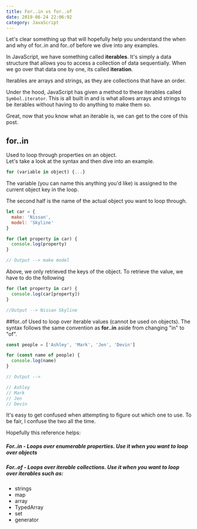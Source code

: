 ```yaml
---
title: For..in vs for..of
date: 2019-06-24 22:06:92
category: JavaScript
---
```


Let's clear something up that will hopefully help you understand the when and why of for..in and for..of before we dive into any examples.

In JavaScript, we have something called **iterables**. It's simply a data structure that allows you to access a collection of data sequentially. When we go over that data one by one, its called **iteration**.

Iterables are arrays and strings, as they are collections that have an order.

Under the hood, JavaScript has given a method to these iterables called `Symbol.iterator`. This is all built in and is what allows arrays and strings to be iterables without having to do anything to make them so.
 
Great, now that you know what an iterable is, we can get to the core of this post. 

## for..in  
Used to loop through properties on an object.  
Let's take a look at the syntax and then dive into an example.

```javascript
for (variable in object) {...}
```

The variable (you can name this anything you'd like) is assigned to the current object key in the loop.

The second half is the name of the actual object you want to loop through.

```javascript
let car = {
  make: 'Nissan',
  model: 'Skyline'
}

for (let property in car) {
  console.log(property)
}

// Output --> make model
```

Above, we only retrieved the keys of the object. To retrieve the value, we have to do the following

```javascript
for (let property in car) {
  console.log(car[property])
}

//Output --> Nissan Skyline
```

##for..of
Used to loop over iterable values (cannot be used on objects).
The syntax follows the same convention as **for..in** aside from changing "in" to "of".

```javascript
const people = ['Ashley', 'Mark', 'Jen', 'Devin']

for (const name of people) {
  console.log(name)
}

// Output -->

// Ashley
// Mark
// Jen
// Devin
```

It's easy to get confused when attempting to figure out which one to use. To be fair, I confuse the two all the time.

Hopefully this reference helps:  
##### For..in - Loops over enumerable properties. Use it when you want to loop over objects

##### For..of - Loops over iterable collections. Use it when you want to loop over iterables such as:  
- strings
- map
- array
- TypedArray
- set
- generator